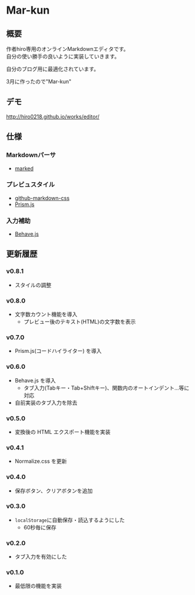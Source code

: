 Mar-kun
===

## 概要
作者hiro専用のオンラインMarkdownエディタです。<br>自分の使い勝手の良いように実装していきます。

自分のブログ用に最適化されています。

3月に作ったので"Mar-kun"

## デモ
http://hiro0218.github.io/works/editor/

## 仕様
### Markdownパーサ
* [marked](https://github.com/chjj/marked)

### プレビュスタイル
* [github-markdown-css](https://github.com/sindresorhus/github-markdown-css)
* [Prism.js](http://prismjs.com)

### 入力補助
* [Behave.js](https://github.com/jakiestfu/Behave.js)

## 更新履歴

### v0.8.1
* スタイルの調整

### v0.8.0
* 文字数カウント機能を導入
    * プレビュー後のテキスト(HTML)の文字数を表示

### v0.7.0
* Prism.js(コードハイライター) を導入

### v0.6.0
* Behave.js を導入
    * タブ入力(Tabキー・Tab+Shiftキー)、関数内のオートインデント…等に対応
* 自前実装のタブ入力を除去

### v0.5.0
* 変換後の HTML エクスポート機能を実装

### v0.4.1
* Normalize.css を更新

### v0.4.0
* 保存ボタン、クリアボタンを追加

### v0.3.0
* `localStorage`に自動保存・読込するようにした
    * 60秒毎に保存

### v0.2.0
* タブ入力を有効にした

### v0.1.0
* 最低限の機能を実装
